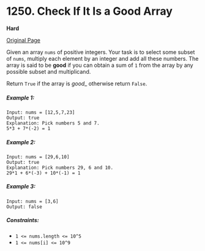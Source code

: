 # 1250. Check If It Is a Good Array

**Hard**

[Original Page](https://leetcode.com/problems/check-if-it-is-a-good-array/)

Given an array `nums` of positive integers. Your task is to select some subset of `nums`, multiply each element by an integer and add all these numbers. The array is said to be __good__ if you can obtain a sum of `1` from the array by any possible subset and multiplicand.

Return `True` if the array is _good__ otherwise return `False`.

##### Example 1:
```
Input: nums = [12,5,7,23]
Output: true
Explanation: Pick numbers 5 and 7.
5*3 + 7*(-2) = 1
```

##### Example 2:
```
Input: nums = [29,6,10]
Output: true
Explanation: Pick numbers 29, 6 and 10.
29*1 + 6*(-3) + 10*(-1) = 1
```

##### Example 3:
```
Input: nums = [3,6]
Output: false
```

##### Constraints:
- `1 <= nums.length <= 10^5`
- `1 <= nums[i] <= 10^9`
